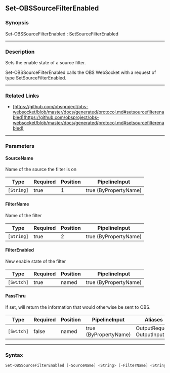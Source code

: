 Set-OBSSourceFilterEnabled
--------------------------




### Synopsis
Set-OBSSourceFilterEnabled : SetSourceFilterEnabled



---


### Description

Sets the enable state of a source filter.


Set-OBSSourceFilterEnabled calls the OBS WebSocket with a request of type SetSourceFilterEnabled.



---


### Related Links
* [https://github.com/obsproject/obs-websocket/blob/master/docs/generated/protocol.md#setsourcefilterenabled](https://github.com/obsproject/obs-websocket/blob/master/docs/generated/protocol.md#setsourcefilterenabled)





---


### Parameters
#### **SourceName**

Name of the source the filter is on






|Type      |Required|Position|PipelineInput        |
|----------|--------|--------|---------------------|
|`[String]`|true    |1       |true (ByPropertyName)|



#### **FilterName**

Name of the filter






|Type      |Required|Position|PipelineInput        |
|----------|--------|--------|---------------------|
|`[String]`|true    |2       |true (ByPropertyName)|



#### **FilterEnabled**

New enable state of the filter






|Type      |Required|Position|PipelineInput        |
|----------|--------|--------|---------------------|
|`[Switch]`|true    |named   |true (ByPropertyName)|



#### **PassThru**

If set, will return the information that would otherwise be sent to OBS.






|Type      |Required|Position|PipelineInput        |Aliases                      |
|----------|--------|--------|---------------------|-----------------------------|
|`[Switch]`|false   |named   |true (ByPropertyName)|OutputRequest<br/>OutputInput|





---


### Syntax
```PowerShell
Set-OBSSourceFilterEnabled [-SourceName] <String> [-FilterName] <String> -FilterEnabled [-PassThru] [<CommonParameters>]
```
